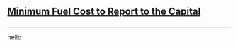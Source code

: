 <h2><a href="https://leetcode.com/problems/minimum-fuel-cost-to-report-to-the-capital/submissions/896702549/">Minimum Fuel Cost to Report to the Capital</a></h2><h3></h3><hr>hello